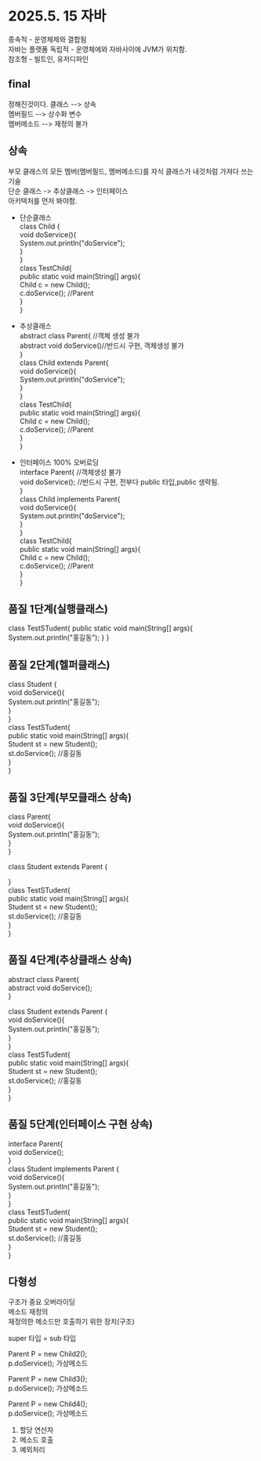 # 2025.5. 15 자바 
종속적 - 운영체제와 결합됨  
자바는 플랫폼 독립적 - 운영체에와 자바사이에 JVM가 위치함.  
참조형 - 빌트인, 유저디파인  
  
## final  
정해진것이다.
클래스 --> 상속  
멤버필드 --> 상수화 변수  
멤버메소드 --> 재정의 불가  

## 상속  
부모 클래스의 모든 멤버(멤버필드, 멤버메소드)를 자식 클래스가 내것처럼 가져다 쓰는 기술     
단순 클래스 -> 추상클래스 -> 인터페이스   
아키텍처를 먼저 봐야함.     
   
* 단순클래스   
class Child {     
   void doService(){   
        System.out.println("doService");   
  }    
}     
class TestChild{   
    public static void main(String[] args){   
        Child c = new Child();   
        c.doService(); //Parent   
    }   
}   
   
* 추상클래스   
abstract class Parent{  //객체 생성 불가   
  abstract void doService()//반드시 구현, 객체생성 불가   
}     
class Child extends Parent{     
   void doService(){   
        System.out.println("doService");   
  }    
}     
class TestChild{   
    public static void main(String[] args){   
        Child c = new Child();   
        c.doService(); //Parent   
    }   
}   
   
   
* 인터페이스 100% 오버로딩   
interface Parent{  //객체생성 불가   
  void doService();  //반드시 구현, 전부다 public 타입,public 생략됨.   
}     
class Child implements Parent{     
   void doService(){   
        System.out.println("doService");   
  }    
}     
class TestChild{   
    public static void main(String[] args){   
        Child c = new Child();   
        c.doService(); //Parent   
    }   
}   
   
## 품질 1단계(실행클래스)
class TestSTudent{
    public static void main(String[] args){
        System.out.println("홍길동");
    }
}
## 품질 2단계(헬퍼클래스)
class Student {   
    void doService(){   
        System.out.println("홍길동");   
    }   
}   
class TestSTudent{   
    public static void main(String[] args){   
            Student st = new Student();   
            st.doService(); //홍길동   
    }   
}   


## 품질 3단계(부모클래스 상속)
class Parent{   
    void doService(){   
        System.out.println("홍길동");   
    }   
}   
   
class Student extends Parent {   
   
}   
class TestSTudent{   
    public static void main(String[] args){   
            Student st = new Student();   
            st.doService(); //홍길동   
    }   
}   

## 품질 4단계(추상클래스 상속) 
abstract class Parent{   
    abstract void doService();   
}   
   
class Student extends Parent {   
    void doService(){   
        System.out.println("홍길동");   
    }   
}   
class TestSTudent{   
    public static void main(String[] args){   
            Student st = new Student();   
            st.doService(); //홍길동   
    }   
}   

## 품질 5단계(인터페이스 구현 상속) 
interface Parent{   
    void doService();   
}   
class Student implements Parent {   
    void doService(){   
        System.out.println("홍길동");   
    }   
}   
class TestSTudent{   
    public static void main(String[] args){   
            Student st = new Student();   
            st.doService(); //홍길동   
    }   
}   


## 다형성
구조가 중요
오버라이딩    
메소드 재정의   
재정의한 메소드만 호출하기 위한 장치(구조)   
   
super 타입 = sub 타입      
   
Parent P = new Child2();   
p.doService(); 가상메소드   
   
Parent P = new Child3();   
p.doService(); 가상메소드   
   
Parent P = new Child4();   
p.doService(); 가상메소드   
   
1. 할당 연산자   
2. 메소드 호출   
3. 예외처리   



